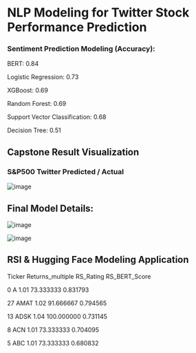 # NLP Modeling for Twitter Stock Performance Prediction 

### Sentiment Prediction Modeling (Accuracy):

BERT: 0.84

Logistic Regression: 0.73

XGBoost: 0.69

Random Forest: 0.69

Support Vector Classification: 0.68

Decision Tree: 0.51

## Capstone Result Visualization 


### S&P500 Twitter Predicted / Actual
![image](https://user-images.githubusercontent.com/114745325/194470771-19487401-0fd9-47f9-a872-072f424fd44f.png)


## Final Model Details:

![image](https://user-images.githubusercontent.com/114745325/195260468-c9ab7d64-e61b-43bf-a001-7f941a2fff20.png)

![image](https://user-images.githubusercontent.com/114745325/195252183-83a13f40-f6c8-4456-a6f9-386c563f18cb.png)

## RSI & Hugging Face Modeling Application

   Ticker  Returns_multiple   RS_Rating  RS_BERT_Score
   
   
0       A              1.01   73.333333       0.831793

27   AMAT              1.02   91.666667       0.794565

13   ADSK              1.04  100.000000       0.731145

8     ACN              1.01   73.333333       0.704095

5     ABC              1.01   73.333333       0.680832
